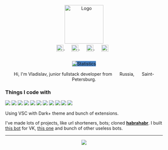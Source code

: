 <p align="center">
  <img width="124" src="https://raw.githubusercontent.com/jarvis394/jarvis394/master/github_logo.png" alt="Logo" />
</p>
<p align="center" style="margin: -10px 0 30px">
  <a href="https://vk.com/tarnatovski" target="_blank" style='margin-right:10px'>
    <img width="22" height="22" align="center" src="https://unpkg.com/simple-icons@v4/icons/vk.svg" alt="vk" />
  </a>
  &nbsp;&nbsp;
  <a href="https://steamcommunity.com/id/jarvis394" target="_blank" style='margin-right:10px'>
    <img width="22" height="22" align="center" src="https://unpkg.com/simple-icons@v4/icons/steam.svg" alt="steam" />
  </a>
  &nbsp;&nbsp;
  <a href="https://github.com/jarvis394" target="_blank" style='margin-right:10px'>
    <img width="22" height="22" align="center" src="https://unpkg.com/simple-icons@v4/icons/github.svg" alt="github" />
  </a>
  &nbsp;&nbsp;
  <a href="https://t.me/tarnatovski" target="_blank" style='margin-right:10px'>
    <img width="22" height="22" align="center" src="https://simpleicons.org/icons/telegram.svg" alt="email" />
  </a>
</p>

<p align="center">
  <img width="" style="background:#4680C2;" src="https://github-readme-stats.vercel.app/api?username=jarvis394&hide_border=true&hide_title=true" alt="Statistics" />
  <br />
  <p align="center">Hi, I'm Vladislav, junior fullstack developer from <img src="https://www.flaticon.com/svg/static/icons/svg/197/197408.svg" width="16" /> Russia, <img src="https://www.flaticon.com/svg/static/icons/svg/760/760037.svg" width="16" /> Saint-Petersburg.</p>
</p>

<h3>Things I code with</h3>

<p>
  <img src="https://img.shields.io/badge/TypeScript-007ACC?style=for-the-badge&logo=typescript&logoColor=white" />
  <img src="https://img.shields.io/badge/Node.js-43853D?style=for-the-badge&logo=node.js&logoColor=white" />
  <img src="https://img.shields.io/badge/JavaScript-323330?style=for-the-badge&logo=javascript&logoColor=F7DF1E" />
  <img src="https://img.shields.io/badge/Python-3776AB?style=for-the-badge&logo=python&logoColor=white" />
  <img src="https://img.shields.io/badge/Rust-000000?style=for-the-badge&logo=rust&logoColor=white" />
  <img src="https://img.shields.io/badge/React-20232A?style=for-the-badge&logo=react&logoColor=61DAFB" />
  <img src="https://img.shields.io/badge/Redux-593D88?style=for-the-badge&logo=redux&logoColor=white" />
  <img src="https://img.shields.io/badge/-Git-F05032?style=for-the-badge&logo=git&logoColor=white" />
  <img src="https://img.shields.io/badge/-NestJs-ea2845?style=for-the-badge&logo=nestjs&logoColor=white" />
  <img src="https://img.shields.io/badge/Material--UI-0081CB?style=for-the-badge&logo=material-ui&logoColor=white" />
  <img src="https://img.shields.io/badge/MongoDB-4EA94B?style=for-the-badge&logo=mongodb&logoColor=white" />
</p>

Using VSC with Dark+ theme and bunch of extensions.

I've made lots of projects, like url shorteners, bots; cloned [**habrahabr**](https://habra.js.org/). I built [this bot](https://dedtihon.cf) for VK, [this one](https://vk.com/cubebot) and bunch of other useless bots.

--------------
<p align="center">
  <img src="https://visitor-badge.glitch.me/badge?page_id=jarvis394.readme" />
</p>
